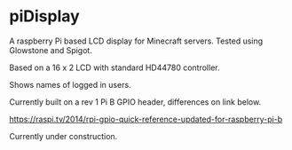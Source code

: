 piDisplay
=========

A raspberry Pi based LCD display for Minecraft servers. Tested using Glowstone and Spigot.

Based on a 16 x 2 LCD with standard HD44780 controller.

Shows names of logged in users.

Currently built on a rev 1 Pi B GPIO header, differences on link below.

https://raspi.tv/2014/rpi-gpio-quick-reference-updated-for-raspberry-pi-b

Currently under construction.
